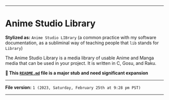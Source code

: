 
***

# Anime Studio Library

**Stylized as:** `Anime Studio LIBrary` (a common practice with my software documentation, as a subliminal way of teaching people that `lib` stands for `Library`)

The Anime Studio Library is a media library of usable Anime and Manga media that can be used in your project. It is written in C, Gosu, and Raku.

**🌱️ This [`README.md`](/README.md) file is a major stub and need significant expansion**

***

**File version:** `1 (2023, Saturday, February 25th at 9:28 pm PST)`

***
